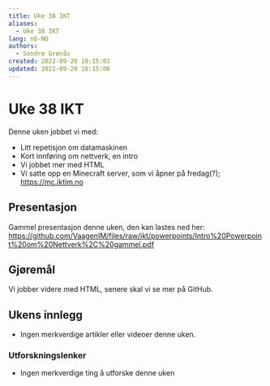 ```yaml
---
title: Uke 38 IKT
aliases: 
  - Uke 38 IKT
lang: nb-NO
authors:
  - Sondre Grønås
created: 2022-09-20 10:15:02
updated: 2022-09-20 10:15:06
---
```

# Uke 38 IKT
Denne uken jobbet vi med:
- Litt repetisjon om datamaskinen
- Kort innføring om nettverk, en intro
- Vi jobbet mer med HTML
- Vi satte opp en Minecraft server, som vi åpner på fredag(?); https://mc.iktim.no

## Presentasjon
Gammel presentasjon denne uken, den kan lastes ned her:
https://github.com/VaagenIM/files/raw/ikt/powerpoints/Intro%20Powerpoint%20om%20Nettverk%2C%20gammel.pdf

## Gjøremål
Vi jobber videre med HTML, senere skal vi se mer på GitHub.

## Ukens innlegg
- Ingen merkverdige artikler eller videoer denne uken.

### Utforskningslenker
- Ingen merkverdige ting å utforske denne uken
